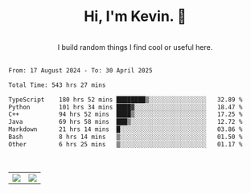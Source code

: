 <!--
**kevin-pek/kevin-pek** is a ✨ _special_ ✨ repository because its `README.md` (this file) appears on your GitHub profile.

Here are some ideas to get you started:

- 🔭 I’m currently working on ...
- 🌱 I’m currently learning ...
- 👯 I’m looking to collaborate on ...
- 🤔 I’m looking for help with ...
- 💬 Ask me about ...
- 📫 How to reach me: ...
- 😄 Pronouns: ...
- ⚡ Fun fact: ...
-->
<div align="center">
  <h1>Hi, I'm Kevin. 👋</h1>
  <br />
  I build random things I find cool or useful here.
</div>
<br />
<!--START_SECTION:waka-->

```txt
From: 17 August 2024 - To: 30 April 2025

Total Time: 543 hrs 27 mins

TypeScript    180 hrs 52 mins ████████▒░░░░░░░░░░░░░░░░   32.89 %
Python        101 hrs 34 mins ████▓░░░░░░░░░░░░░░░░░░░░   18.47 %
C++           94 hrs 52 mins  ████▒░░░░░░░░░░░░░░░░░░░░   17.25 %
Java          69 hrs 58 mins  ███▒░░░░░░░░░░░░░░░░░░░░░   12.72 %
Markdown      21 hrs 14 mins  █░░░░░░░░░░░░░░░░░░░░░░░░   03.86 %
Bash          8 hrs 14 mins   ▒░░░░░░░░░░░░░░░░░░░░░░░░   01.50 %
Other         6 hrs 25 mins   ▒░░░░░░░░░░░░░░░░░░░░░░░░   01.17 %
```

<!--END_SECTION:waka-->
<br />
<table width="100%">
  <tr>
    <td align="left" width="50%">
      <img src="https://github-readme-stats-kevin-pek.vercel.app/api?username=kevin-pek&include_all_commits=true&count_private=true&theme=rose_pine" />
    </td>
    <td align="right" width="50%">
      <img src="https://github-readme-stats-kevin-pek.vercel.app/api/top-langs?username=kevin-pek&langs_count=10&hide_progress=true&theme=rose_pine" />
    </td>
  </tr>
</table>
